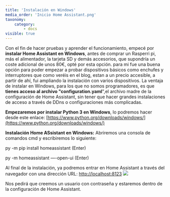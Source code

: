 ```yaml
---
title: 'Instalación en Windows'
media_order: 'Inicio Home Assistant.png'
taxonomy:
    category:
        - docs
visible: true
---
```


Con el fin de hacer pruebas y aprender el funcionamiento, empecé por **instalar Home Assistant en Windows**, antes de comprar un Rasperri pi, más el alimentador, la tarjeta SD y demás accesorios, que supondría un coste adicional de unos 80€, opté por esta opción. para mi fue una buena opción para poder empezar a probar dispositivos básicos como enchufes y interruptores que como veréis en el blog, estan a un precio accesible, a partir de ahí, fui ampliando la instalación con varios dispositivos.
La ventaja de instalar en Windows, para los que no somos programadores, es que **tienes acceso al archivo "configuration.yaml**",el archivo madre de la configuración de Home Assistant, sin tener que hacer grandes instalaciones de acceso a través de DDns o configuraciones más complicadas.

**Empezaremos por instalar Python 3 en Windows**, lo podremos hacer desde este enlace: [https://www.python.org/downloads/windows/](https://www.python.org/downloads/windows/)

**Instalación Home ASsistant en Windows:**
Abriremos una consola de comandos cmd y escribiremos lo siguiente:

py -m pip install homeassistant (Enter)

py -m homeassistant —-open-ui (Enter)

Al final de la instalación, ya podremos entrar en Home Assistant a través del navegador con una dirección URL:  [http://localhost:8123](http://localhost:8123)
![](Inicio%20Home%20Assistant.png)

Nos pedirá que creemos un usuario con contraseña y estaremos dentro de la configuración de Home Assistant.




 


